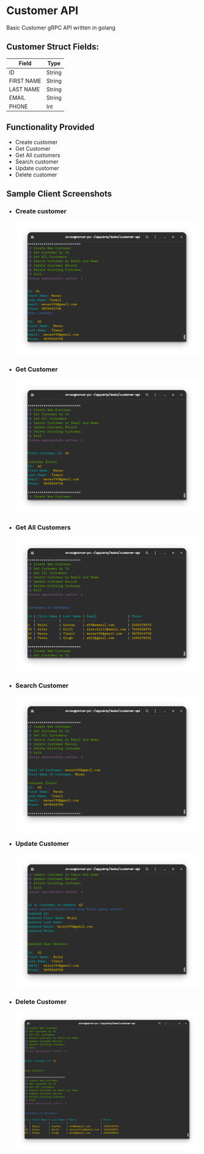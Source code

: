 # Customer API
Basic Customer gRPC API written in golang

## Customer Struct Fields:  

| Field    | Type  |  
|----------|-------|  
|ID        | String|  
|FIRST NAME| String|  
|LAST NAME | String|  
|EMAIL     | String|  
|PHONE     |    Int|  

## Functionality Provided
- Create customer
- Get Customer
- Get All customers
- Search customer
- Update customer
- Delete customer

## Sample Client Screenshots

- ### Create customer
    ![Create Customer](/images/s1.png)

- ### Get Customer
    ![Get Customer](/images/s2.png)

- ### Get All Customers
    ![Get All Customers](/images/s3.png)

- ### Search Customer
    ![Search Customer](/images/s4.png)

- ### Update Customer
    ![Update Customer](/images/s5.png)

- ### Delete Customer
    ![Delete Customer](/images/s6.png)
